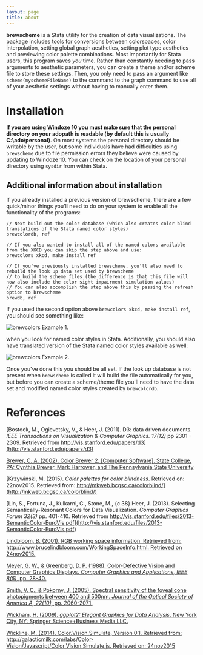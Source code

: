 ```yaml
---
layout: page
title: about
---
```


**brewscheme** is a Stata utility for the creation of data visualizations.  The package includes tools for conversions between colorspaces, color interpolation, setting global graph aesthetics, setting plot type aesthetics and previewing color palette combinations.  Most importantly for Stata users, this program saves *you* time.  Rather than constantly needing to pass arguments to aesthetic parameters, you can create a theme and/or scheme file to store these settings.  Then, you only need to pass an argument like `scheme(myschemeFileName)` to the command to the graph command to use all of your aesthetic settings without having to manually enter them.  

# Installation
**If you are using Windoze 10 you must make sure that the personal directory on your adopath is readable (by default this is usually C:\ado\personal)**.  On most systems the personal directory should be writable by the user, but some individuals have had difficulties using `brewscheme` due to file permission errors they believe were caused by updating to Windoze 10.  You can check on the location of your personal directory using `sysdir` from within Stata.  

## Additional information about installation
If you already installed a previous version of brewscheme, there are a few quick/minor things you'll need to do on your system to enable all the functionality of the programs:

```
// Next build out the color database (which also creates color blind translations of the Stata named color styles)
brewcolordb, ref

// If you also wanted to install all of the named colors available from the XKCD you can skip the step above and use:
brewcolors xkcd, make install ref

// If you've previously installed brewscheme, you'll also need to rebuild the look up data set used by brewscheme
// to build the scheme files (the difference is that this file will now also include the color sight impairment simulation values)
// You can also accomplish the step above this by passing the refresh option to brewscheme
brewdb, ref
```

If you used the second option above `brewcolors xkcd, make install ref`, you should see something like:

![brewcolors Example 1.](http://wbuchanan.github.io/brewscheme/img/brewcolorsex1.png)

when you look for named color styles in Stata.  Additionally, you should also have translated version of the Stata named color styles available as well:

![brewcolors Example 2.](http://wbuchanan.github.io/brewscheme/img/brewcolorsex2.png)

Once you've done this you should be all set.  If the look up database is not present when `brewscheme` is called it will build the file automatically for you, but before you can create a scheme/theme file you'll need to have the data set and modified named color styles created by `brewcolordb`.


# References
[Bostock, M., Ogievetsky, V., & Heer, J. (2011).  D3: data driven documents. *IEEE Transactions on Visualization & Computer Graphics. 17(12)* pp 2301 - 2309. Retrieved from http://vis.stanford.edu/papers/d3](http://vis.stanford.edu/papers/d3)  

[Brewer, C. A. (2002). Color Brewer 2. [Computer Software]. State College, PA: Cynthia Brewer, Mark Harrower, and The Pennsylvania State University](http://www.ColorBrewer2.org)

[Krzywinski, M. (2015). *Color palettes for color blindness*.  Retrieved on: 22nov2015.  Retrieved from: http://mkweb.bcgsc.ca/colorblind/](http://mkweb.bcgsc.ca/colorblind/)

[Lin, S., Fortuna, J., Kulkarni, C., Stone, M., {c 38} Heer, J. (2013). Selecting Semantically-Resonant Colors for Data Visualization. *Computer Graphics Forum 32(3)* pp. 401-410.  Retrieved from http://vis.stanford.edu/files/2013-SemanticColor-EuroVis.pdf](http://vis.stanford.edu/files/2013-SemanticColor-EuroVis.pdf)

[Lindbloom, B. (2001).  RGB working space information. Retrieved from: http://www.brucelindbloom.com/WorkingSpaceInfo.html.  Retrieved on 24nov2015.](http://www.brucelindbloom.com/WorkingSpaceInfo.html)

[Meyer, G. W., & Greenberg, D. P. (1988). Color-Defective Vision and Computer Graphics Displays. *Computer Graphics and Applications, IEEE 8(5),* pp. 28-40.](http://www-users.cs.umn.edu/~meyer/papers/meyer-greenberg-cga-1988.pdf)

[Smith, V. C., & Pokorny, J. (2005).  Spectral sensitivity of the foveal cone photopigments between 400 and 500nm.  *Journal of the Optical Society of America A, 22(10),* pp. 2060-2071.](http://macboy.uchicago.edu/~eye1/PDF%20files/Smith%20Pokorny%2075.pdf)

[Wickham, H. (2009).  *ggplot2: Elegant Graphics for Data Analysis*.  New York City, NY: Springer Science+Business Media LLC.](http://www.amazon.com/ggplot2-Elegant-Graphics-Data-Analysis/dp/0387981403)

[Wickline, M. (2014).  Color.Vision.Simulate, Version 0.1.  Retrieved from: http://galacticmilk.com/labs/Color-Vision/Javascript/Color.Vision.Simulate.js.  Retrieved on: 24nov2015](http://galacticmilk.com/labs/Color-Vision/Javascript/Color.Vision.Simulate.js)
